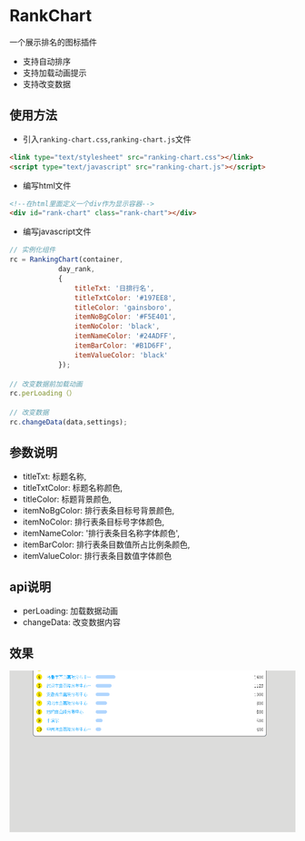 # RankChart
一个展示排名的图标插件
* 支持自动排序
* 支持加载动画提示
* 支持改变数据

## 使用方法

* 引入`ranking-chart.css`,`ranking-chart.js`文件
``` html
<link type="text/stylesheet" src="ranking-chart.css"></link>
<script type="text/javascript" src="ranking-chart.js"></script>

```
* 编写html文件
``` html
<!--在html里面定义一个div作为显示容器-->
<div id="rank-chart" class="rank-chart"></div>

```
* 编写javascript文件
``` javascript
// 实例化组件
rc = RankingChart(container,
            day_rank,
            {
                titleTxt: '日排行名',
                titleTxtColor: '#197EE8',
                titleColor: 'gainsboro',
                itemNoBgColor: '#F5E401',
                itemNoColor: 'black',
                itemNameColor: '#24ADFF',
                itemBarColor: '#B1D6FF',
                itemValueColor: 'black'
            });

// 改变数据前加载动画
rc.perLoading（）

// 改变数据
rc.changeData(data,settings);

```
## 参数说明

* titleTxt: 标题名称,
* titleTxtColor: 标题名称颜色,
* titleColor: 标题背景颜色,
* itemNoBgColor: 排行表条目标号背景颜色,
* itemNoColor: 排行表条目标号字体颜色,
* itemNameColor: '排行表条目名称字体颜色',
* itemBarColor: 排行表条目数值所占比例条颜色,
* itemValueColor: 排行表条目数值字体颜色

## api说明

* perLoading: 加载数据动画
* changeData: 改变数据内容

## 效果
![image](https://github.com/kuangch/RankChart/blob/master/ranking-chart.gif)
